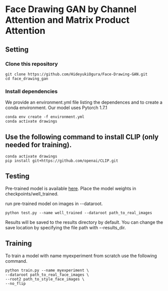 # Face Drawing GAN by Channel Attention and Matrix Product Attention

## Setting

### Clone this repository

```
git clone https://github.com/HideyukiOgura/Face-Drawing-GAN.git
cd face_drawing_gan
```

### Install dependencies

We provide an environment.yml file listing the dependences and to create a conda environment. Our model uses Pytorch 1.7.1
```
conda env create -f environment.yml
conda activate drawings
```

## Use the following command to install CLIP (only needed for training).
```
conda activate drawings
pip install git+https://github.com/openai/CLIP.git
```
## Testing

Pre-trained model is available [here](https://drive.google.com/file/d/1teLRXpgE9K0gfI-YYfx_FUlnM55dVonh/view?usp=drive_link).
Place the model weights in checkpoints/well_trained.

run pre-trained model on images in --dataroot.
```
python test.py --name well_trained --dataroot path_to_real_images
```
Results will be saved to the results directory by default. You can change the save location by specifying the file path with --results_dir.

## Training

To train a model with name myexperiment from scratch use the following command.
```
python train.py --name myexperiment \
--dataroot path_to_real_face_images \
--root2 path_to_style_face_images \
--no_flip
```
